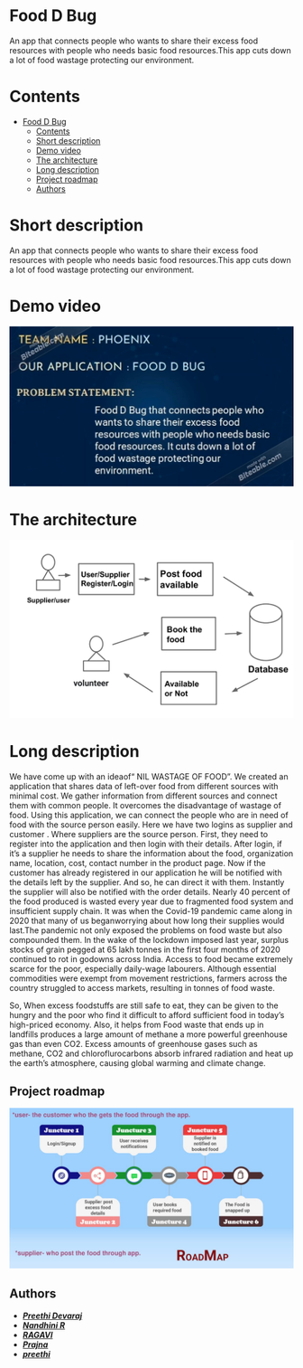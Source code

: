 # Food D Bug
An app that connects people who wants to share their excess food resources with people who needs basic food resources.This app cuts down a lot of food wastage protecting our environment.

# Contents

- [Food D Bug](#food-d-bug)
  - [Contents](#contents)
  - [Short description](#short-description)
  - [Demo video](#demo-video)
  - [The architecture](#the-architecture)
  - [Long description](#long-description)
  - [Project roadmap](#project-roadmap)
  - [Authors](#authors)

# Short description

An app that connects people who wants to share their excess food resources with people who needs basic food resources.This app cuts down a lot of food wastage protecting our environment.

# Demo video

[![Food D Bug](https://github.com/Preethi-Team/Phoenix/blob/main/Food%20D%20Bug.jpg)](https://www.youtube.com/watch?v=S3Qpst0m21Y "Food D Bug")

# The architecture

![The architecture](https://github.com/Preethi-Team/Phoenix/blob/main/Architecture.jpg)


# Long description

We have come up with an ideaof“ NIL WASTAGE OF FOOD”. 
We created an application that shares data of left-over food from different sources with minimal cost. We gather information from different sources and connect them with common people. It overcomes the disadvantage of wastage of food. Using this application, we can connect the people who are in need of food with the source person easily. Here we have two logins as supplier and customer . Where suppliers are the source person.
First, they need to register into the application and then login with their details. After login, if it’s a supplier he needs to  share the information  about the food, organization name, location, cost, contact number in the product page. Now if the customer has already registered in our application he will be notified with the details left by the supplier. And so, he can direct it with them. Instantly the supplier will also be notified with the order details. 
Nearly 40 percent of the food produced is wasted every year due to fragmented food system and insufficient supply chain. It was when the Covid-19 pandemic came along in 2020 that many of us beganworrying about how long their supplies would last.The pandemic not only exposed the problems on food waste but also compounded them. In the wake of the lockdown imposed last year, surplus stocks of grain pegged at 65 lakh tonnes in the first four months of 2020  continued to rot in godowns across India. Access to food became extremely scarce for the poor, especially daily-wage labourers. Although essential commodities were exempt from movement restrictions, farmers across the country struggled to access markets, resulting in tonnes of food waste.

So, When excess foodstuffs are still safe to eat, they can be given to the hungry and the poor who find it difficult to afford sufficient food in today’s high-priced economy. Also, it helps from Food waste that ends up in landfills produces a large amount of methane  a more powerful greenhouse gas than even CO2. Excess amounts of greenhouse gases such as methane, CO2 and chloroflurocarbons absorb infrared radiation and heat up the earth’s atmosphere, causing global warming and climate change.



## Project roadmap

![Roadmap](https://github.com/Preethi-Team/Phoenix/blob/main/Road-Map.jpg)


## Authors
- [**_Preethi Devaraj_**](https://github.com/PreethiDevaraj)
- [**_Nandhini R_**](https://github.com/NandhiniR08)
- [**_RAGAVI_**](https://github.com/RAGAVI01)
- [**_Prajna_**](https://github.com/Prajna2407)
- [**_preethi_**](https://github.com/Preethi2019)
